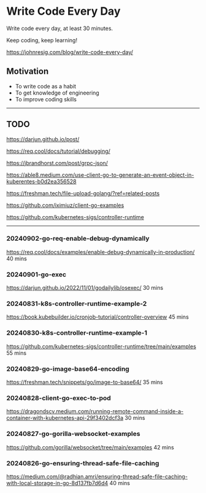 # Write Code Every Day

Write code every day, at least 30 minutes. 

Keep coding, keep learning!  

https://johnresig.com/blog/write-code-every-day/

## Motivation

* To write code as a habit
* To get knowledge of engineering
* To improve coding skills

---

## TODO

https://darjun.github.io/post/

https://req.cool/docs/tutorial/debugging/

https://jbrandhorst.com/post/grpc-json/

https://able8.medium.com/use-client-go-to-generate-an-event-object-in-kuberentes-b0d2ea356528

https://freshman.tech/file-upload-golang/?ref=related-posts

https://github.com/iximiuz/client-go-examples

https://github.com/kubernetes-sigs/controller-runtime

------

### 20240902-go-req-enable-debug-dynamically

https://req.cool/docs/examples/enable-debug-dynamically-in-production/ 40 mins

### 20240901-go-exec

https://darjun.github.io/2022/11/01/godailylib/osexec/  30 mins

### 20240831-k8s-controller-runtime-example-2

https://book.kubebuilder.io/cronjob-tutorial/controller-overview 45 mins

### 20240830-k8s-controller-runtime-example-1

https://github.com/kubernetes-sigs/controller-runtime/tree/main/examples 55 mins

### 20240829-go-image-base64-encoding

https://freshman.tech/snippets/go/image-to-base64/ 35 mins 


### 20240828-client-go-exec-to-pod

https://dragondscv.medium.com/running-remote-command-inside-a-container-with-kubernetes-api-29f3402dcf3a 30 mins

### 20240827-go-gorilla-websocket-examples

https://github.com/gorilla/websocket/tree/main/examples  42 mins

### 20240826-go-ensuring-thread-safe-file-caching

https://medium.com/@radhian.amri/ensuring-thread-safe-file-caching-with-local-storage-in-go-8d137fb7d6d4 40 mins